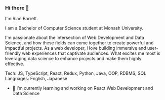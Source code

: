 ### Hi there 👋

I'm Rian Barrett.

I am a Bachelor of Computer Science student at Monash University.

I'm passionate about the intersection of Web Development and Data Science, and how these fields can come together to create powerful and impactful projects.
As a web developer, I love building immersive and user-friendly web experiences that captivate audiences. What excites me most is leveraging data science to enhance projects and make them highly effective.

Tech: JS, TypeScript, React, Redux, Python, Java, OOP, RDBMS, SQL
Languages: English, Japanese

- 🌱 I’m currently learning and working on React Web Development and Data Science



<!--
**rbarmon/rbarmon** is a ✨ _special_ ✨ repository because its `README.md` (this file) appears on your GitHub profile.

Here are some ideas to get you started:

- 🔭 I’m currently working on ...
- 🌱 I’m currently learning ...
- 👯 I’m looking to collaborate on ...
- 🤔 I’m looking for help with ...
- 💬 Ask me about ...
- 📫 How to reach me: ...
- 😄 Pronouns: ...
- ⚡ Fun fact: ...

www.linkedin.com/in/rian-barrett-40a090261

Link to [LinkedIn] {www.linkedin.com/in/rian-barrett-40a090261}


-->
